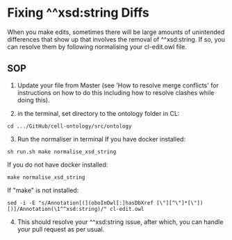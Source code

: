 # Fixing ^^xsd:string Diffs
When you make edits, sometimes there will be large amounts of unintended differences that show up that involves the removal of ^^xsd:string. If so, you can resolve them by following normalising your cl-edit.owl file.

## SOP

1. Update your file from Master (see 'How to resolve merge conflicts' for instructions on how to do this including how to resolve clashes while doing this).

2. in the terminal, set directory to the ontology folder in CL:

```cd .../GitHub/cell-ontology/src/ontology```

3. Run the normaliser in terminal
If you have docker installed:

```sh run.sh make normalise_xsd_string```

If you do not have docker installed:

```make normalise_xsd_string```

If "make" is not installed:

``` sed -i -E "s/Annotation[(](oboInOwl[:]hasDbXref [\"][^\"]*[\"])[)]/Annotation(\1^^xsd:string)/" cl-edit.owl ```

4. This should resolve your ^^xsd:string issue, after which, you can handle your pull request as per usual.
